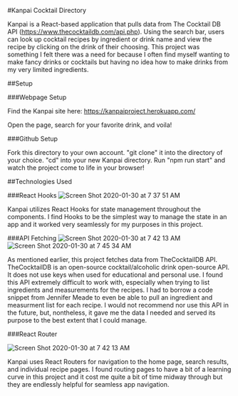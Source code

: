 #Kanpai Cocktail Directory

Kanpai is a React-based application that pulls data from The Cocktail DB API (https://www.thecocktaildb.com/api.php). Using the search bar, users can look up cocktail recipes by ingredient or drink name and view the recipe by clicking on the drink of their choosing. This project was something I felt there was a need for because I often find myself wanting to make fancy drinks or cocktails but having no idea how to make drinks from my very limited ingredients.

##Setup

###Webpage Setup

Find the Kanpai site here: https://kanpaiproject.herokuapp.com/

Open the page, search for your favorite drink, and voila!

###Github Setup

Fork this directory to your own account. "git clone" it into the directory of your choice. "cd" into your new Kanpai directory. Run "npm run start" and watch the project come to life in your browser!

##Technologies Used

###React Hooks
![Screen Shot 2020-01-30 at 7 37 51 AM](https://user-images.githubusercontent.com/57779829/73464262-7e534180-4333-11ea-94db-17a19e731a8e.png)

Kanpai utilizes React Hooks for state management throughout the components. I find Hooks to be the simplest way to manage the state in an app and it worked very seamlessly for my purposes in this project. 

###API Fetching
![Screen Shot 2020-01-30 at 7 42 13 AM](https://user-images.githubusercontent.com/57779829/73464624-12250d80-4334-11ea-8a00-fb30508ce01f.png)
![Screen Shot 2020-01-30 at 7 45 34 AM](https://user-images.githubusercontent.com/57779829/73464950-82339380-4334-11ea-8971-3640c192d8e9.png)

As mentioned earlier, this project fetches data from TheCocktailDB API. TheCocktailDB is an open-source cocktail/alcoholic drink open-source API. It does not use keys when used for educational and personal use. I found this API extremely difficult to work with, especially when trying to list ingredients and measurements for the recipes. I had to borrow a code snippet from Jennifer Meade to even be able to pull an ingredient and measurment list for each recipe. I would not recommend nor use this API in the future, but, nontheless, it gave me the data I needed and served its purpose to the best extent that I could manage.

###React Router

![Screen Shot 2020-01-30 at 7 42 13 AM](https://user-images.githubusercontent.com/57779829/73465524-5bc22800-4335-11ea-9a46-c63154bdfa7d.png)

Kanpai uses React Routers for navigation to the home page, search results, and individual recipe pages. I found routing pages to have a bit of a learning curve in this project and it cost me quite a bit of time midway through but they are endlessly helpful for seamless app navigation. 



